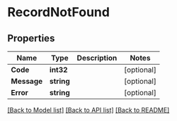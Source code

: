 # RecordNotFound

## Properties
Name | Type | Description | Notes
------------ | ------------- | ------------- | -------------
**Code** | **int32** |  | [optional] 
**Message** | **string** |  | [optional] 
**Error** | **string** |  | [optional] 

[[Back to Model list]](../README.md#documentation-for-models) [[Back to API list]](../README.md#documentation-for-api-endpoints) [[Back to README]](../README.md)


